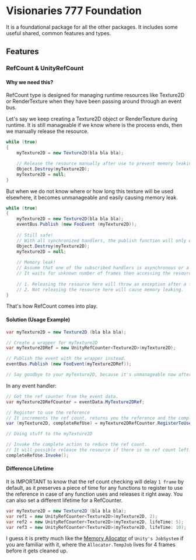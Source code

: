 # Visionaries 777 Foundation
It is a foundational package for all the other packages. It includes some useful shared, common features and types.

## Features
### RefCount & UnityRefCount
#### Why we need this?
RefCount type is designed for managing runtime resources like Texture2D or RenderTexture when they have been passing around through an event bus.

Let's say we keep creating a Texture2D object or RenderTexture during runtime. It is still manageable if we know where is the process ends, then we manually release the resource.
```C#
while (true)
{
    myTexture2D = new Texture2D(bla bla bla);

    // Release the resource manually after use to prevent memory leaking.
    Object.Destroy(myTexture2D);
    myTexture2D = null;
}
```

But when we do not know where or how long this texture will be used elsewhere, it becomes unmanageable and easily causing memory leak.
```C#
while (true)
{
    myTexture2D = new Texture2D(bla bla bla);
    eventBus.Publish (new FooEvent (myTexture2D));
    
    // Still safe!
    // With all synchronized handlers, the publish function will only ends if all handlers are executed.
    Object.Destroy(myTexture2D);
    myTexture2D = null;
    
    // Memory leak!
    // Assume that one of the subscribed handlers is asynchronous or a Unity's coroutine
    // It waits for unknown number of frames then accessing the resource, we will then have two outcomes:
    
    // 1. Releasing the resource here will throw an exception after a few frames when it accesses the resource. 
    // 2. Not releasing the resource here will cause memory leaking.
}
```
That's how RefCount comes into play.
#### Solution (Usage Example)
```C#
var myTexture2D = new Texture2D (bla bla bla);

// Create a wrapper for myTexture2D
var myTexture2DRef = new UnityRefCounter<Texture2D>(myTexture2D);

// Publish the event with the wrapper instead.
eventBus.Publish (new FooEvent(myTexture2DRef));

// Say goodbye to your myTexture2D, because it's unmanageable now after publishing the event.
```
In any event handler:
```C#
// Get the ref counter from the event data.
var myTexture2DRefCounter = eventData.MyTexture2DRef;

// Register to use the reference
// It increments the ref count, returns you the reference and the complete action.
var (myTexture2D, completeRefUse) = myTexture2DRefCounter.RegisterToUse();

// Doing stuff to the myTexture2D

// Invoke the complete action to reduce the ref count.
// It will possible release the resource if there is no ref count left.
completeRefUse.Invoke();
```
#### Difference Lifetime
It is IMPORTANT to know that the ref count checking will delay `1 frame` by default, as it preserves a piece of time for any functions to register to use the reference in case of any function uses and releases it right away.
You can also set a different lifetime for a RefCounter.
```C#
var myTexture2D = new Texture2D (bla bla bla);
var ref1 = new UnityRefCounter<Texture2D>(myTexture2D, 2);
var ref2 = new UnityRefCounter<Texture2D>(myTexture2D, lifeTime: 5);
var ref3 = new UnityRefCounter<Texture2D>(myTexture2D, lifeTime: 10);
```
I guess it is pretty much like the [Memory Allocator](https://docs.unity3d.com/Packages/com.unity.collections@2.6/manual/allocator-overview.html) of `Unity's JobSystem` if you are familiar with it, where the `Allocator.TempJob` lives for 4 frames before it gets cleaned up.  
